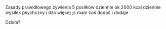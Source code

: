 Zasady prawidłowego żywienia
5 posiłków dziennie
ok 2000 kcal dziennie
wysiłek psychczny
i dżo więcej ;c
mam coś dodać i dodaje

Działa?
